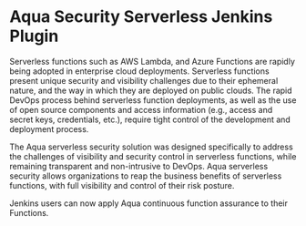 # Aqua Security Serverless Jenkins Plugin #

Serverless functions such as AWS Lambda, and Azure Functions are rapidly being adopted in enterprise cloud deployments. Serverless functions present unique security and visibility challenges due to their ephemeral nature, and the way in which they are deployed on public clouds. The rapid DevOps process behind serverless function deployments, as well as the use of open source components and access information (e.g., access and secret keys, credentials, etc.), require tight control of the development and deployment process.

The Aqua serverless security solution was designed specifically to address the challenges of visibility and security control in serverless functions, while remaining transparent and non-intrusive to DevOps. Aqua serverless security allows organizations to reap the business benefits of serverless functions, with full visibility and control of their risk posture.

Jenkins users can now apply Aqua continuous function assurance to their Functions. 